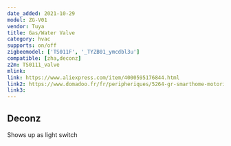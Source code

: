 ```yaml
---
date_added: 2021-10-29
model: ZG-V01
vendor: Tuya
title: Gas/Water Valve
category: hvac
supports: on/off
zigbeemodel: ['TS011F', '_TYZB01_ymcdbl3u']
compatible: [zha,deconz]
z2m: TS0111_valve
mlink: 
link: https://www.aliexpress.com/item/4000595176844.html
link2: https://www.domadoo.fr/fr/peripheriques/5264-gr-smarthome-motorisation-zigbee-30-pour-vanne-14-de-tour.html
link3: 
---
```


## Deconz
Shows up as light switch

